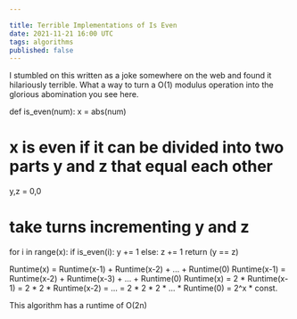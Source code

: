 ```yaml
---

title: Terrible Implementations of Is Even
date: 2021-11-21 16:00 UTC
tags: algorithms
published: false
---
```


I stumbled on this written as a joke somewhere on the web and found it hilariously terrible. What a way to turn a O(1) modulus operation into the glorious abomination you see here.

def is_even(num):
  x = abs(num)
  # x is even if it can be divided into two parts y and z that equal each other
  y,z = 0,0
  # take turns incrementing y and z
  for i in range(x):
    if is_even(i):
      y += 1
    else:
      z += 1
  return (y == z)

Runtime(x) = Runtime(x-1) + Runtime(x-2) + ... + Runtime(0)
Runtime(x-1) = Runtime(x-2) + Runtime(x-3) + ... + Runtime(0)
Runtime(x) = 2 * Runtime(x-1) = 2 * 2 * Runtime(x-2) = ... = 2 * 2 * 2 * ... * Runtime(0) = 2^x * const.

 This algorithm has a runtime of O(2n)